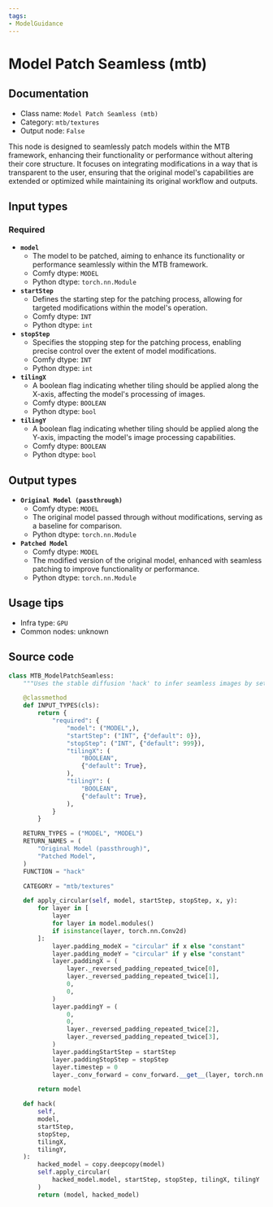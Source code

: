 ```yaml
---
tags:
- ModelGuidance
---
```


# Model Patch Seamless (mtb)
## Documentation
- Class name: `Model Patch Seamless (mtb)`
- Category: `mtb/textures`
- Output node: `False`

This node is designed to seamlessly patch models within the MTB framework, enhancing their functionality or performance without altering their core structure. It focuses on integrating modifications in a way that is transparent to the user, ensuring that the original model's capabilities are extended or optimized while maintaining its original workflow and outputs.
## Input types
### Required
- **`model`**
    - The model to be patched, aiming to enhance its functionality or performance seamlessly within the MTB framework.
    - Comfy dtype: `MODEL`
    - Python dtype: `torch.nn.Module`
- **`startStep`**
    - Defines the starting step for the patching process, allowing for targeted modifications within the model's operation.
    - Comfy dtype: `INT`
    - Python dtype: `int`
- **`stopStep`**
    - Specifies the stopping step for the patching process, enabling precise control over the extent of model modifications.
    - Comfy dtype: `INT`
    - Python dtype: `int`
- **`tilingX`**
    - A boolean flag indicating whether tiling should be applied along the X-axis, affecting the model's processing of images.
    - Comfy dtype: `BOOLEAN`
    - Python dtype: `bool`
- **`tilingY`**
    - A boolean flag indicating whether tiling should be applied along the Y-axis, impacting the model's image processing capabilities.
    - Comfy dtype: `BOOLEAN`
    - Python dtype: `bool`
## Output types
- **`Original Model (passthrough)`**
    - Comfy dtype: `MODEL`
    - The original model passed through without modifications, serving as a baseline for comparison.
    - Python dtype: `torch.nn.Module`
- **`Patched Model`**
    - Comfy dtype: `MODEL`
    - The modified version of the original model, enhanced with seamless patching to improve functionality or performance.
    - Python dtype: `torch.nn.Module`
## Usage tips
- Infra type: `GPU`
- Common nodes: unknown


## Source code
```python
class MTB_ModelPatchSeamless:
    """Uses the stable diffusion 'hack' to infer seamless images by setting the model layers padding mode to circular (experimental)"""

    @classmethod
    def INPUT_TYPES(cls):
        return {
            "required": {
                "model": ("MODEL",),
                "startStep": ("INT", {"default": 0}),
                "stopStep": ("INT", {"default": 999}),
                "tilingX": (
                    "BOOLEAN",
                    {"default": True},
                ),
                "tilingY": (
                    "BOOLEAN",
                    {"default": True},
                ),
            }
        }

    RETURN_TYPES = ("MODEL", "MODEL")
    RETURN_NAMES = (
        "Original Model (passthrough)",
        "Patched Model",
    )
    FUNCTION = "hack"

    CATEGORY = "mtb/textures"

    def apply_circular(self, model, startStep, stopStep, x, y):
        for layer in [
            layer
            for layer in model.modules()
            if isinstance(layer, torch.nn.Conv2d)
        ]:
            layer.padding_modeX = "circular" if x else "constant"
            layer.padding_modeY = "circular" if y else "constant"
            layer.paddingX = (
                layer._reversed_padding_repeated_twice[0],
                layer._reversed_padding_repeated_twice[1],
                0,
                0,
            )
            layer.paddingY = (
                0,
                0,
                layer._reversed_padding_repeated_twice[2],
                layer._reversed_padding_repeated_twice[3],
            )
            layer.paddingStartStep = startStep
            layer.paddingStopStep = stopStep
            layer.timestep = 0
            layer._conv_forward = conv_forward.__get__(layer, torch.nn.Conv2d)

        return model

    def hack(
        self,
        model,
        startStep,
        stopStep,
        tilingX,
        tilingY,
    ):
        hacked_model = copy.deepcopy(model)
        self.apply_circular(
            hacked_model.model, startStep, stopStep, tilingX, tilingY
        )
        return (model, hacked_model)

```
